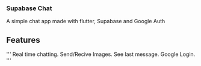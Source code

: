 ### Supabase Chat
A simple chat app made with flutter, Supabase and Google Auth


## Features
'''
Real time chatting.
Send/Recive Images.
See last message.
Google Login.
'''
